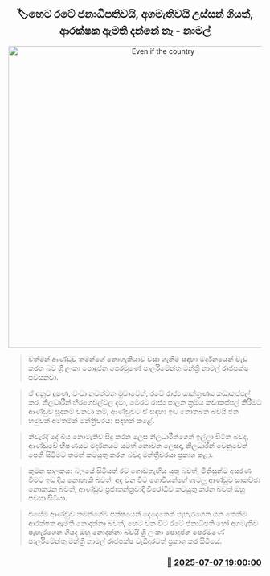<p align='center'><b><h2 align='center' title='Even if the country's President and Prime Minister are kidnapped tomorrow, the Defense Minister will not know - Namal'>🏷හෙට රටේ ජනාධිපතිවයි, අගමැතිවයි උස්සන් ගියත්, ආරක්ෂක ඇමති දන්නේ නෑ - නාමල්</h2></b></p>
<p align='center'><img src='https://helakuru.sgp1.cdn.digitaloceanspaces.com/esana/images/lib/namal-rajapaksha-dodamgaslanda.jpg' width='600' alt='Even if the country's President and Prime Minister are kidnapped tomorrow, the Defense Minister will not know - Namal'></p>

> වත්මන් ආණ්ඩුව තමන්ගේ නොහැකියාව වසා ගැනීම සඳහා මර්දනයෙන් වැඩ කරන බව ශ්‍රී ලංකා පොදුජන පෙරමුණේ පාර්ලිමේන්තු මන්ත්‍රී නාමල් රාජපක්ෂ පවසනවා.

> ඒ අනුව දූෂණ, වංචා නවත්වන මුවාවෙන්, රටේ රාජ්‍ය යාන්ත්‍රණය කඩාකප්පල් කර, නිලධාරීන් හිරගෙවල්වල දමා, මෙරට රාජ්‍ය පාලන ක්‍රමය කඩාකප්පල් කිරීමට ආණ්ඩුව සූදානම් වනවා නම්, ආණ්ඩුවට ඒ සඳහා ඉඩ නොතබන බවයි ජන හමුවක් අමතමින් මන්ත්‍රීවරයා සඳහන් කළේ.

> නිවැරදි දේ බිය නොමැතිව සිදු කරන ලෙස නිලධාරීන්ගෙන් ඉල්ලා සිටින බවද, ආණ්ඩුවේ භීෂණයට මර්දනයට යටත් නොවන ලෙසද, නිලධාරීන් වෙනුවෙන් පෙනී සිටීමට තමන් කටයුතු කරන බවද මන්ත්‍රීවරයා ප්‍රකාශ කළා.

> කුමන පාලකයා බලයේ සිටියත් රට ගොඩනැඟිය යුතු බවත්, මිනිසුන්ට අසරණ වීමට ඉඩ දිය නොහැකි බවත්, අද වන විට ගොවියන්ගේ ගැටලු ආණ්ඩුව සාකච්ඡා නොකරන බවත්, ආණ්ඩුව ප්‍රජාතන්ත්‍රවාදී විරෝධීව කටයුතු කරන බවත් ඔහු පවසා සිටියා.

> එසේම ආණ්ඩුව තමන්ගේම පක්ෂයෙන් දෙදෙනෙක් පැහැරගෙන යන තෙක්ම ආරක්ෂක ඇමති නොදන්නා බවත්, හෙට වන විට රටේ ජනාධිපති හෝ අගමැතිව පැහැරගෙන ගියද ඔහු නොදන්නා බවයි ශ්‍රී ලංකා පොදුජන පෙරමුණේ පාර්ලිමේන්තු මන්ත්‍රී නාමල් රාජපක්ෂ වැඩිදුරටත් ප්‍රකාශ කර සිටියේ.



<h3 align='right'><a href='https://www.helakuru.lk/esana/p/111656/'>📅 2025-07-07 19:00:00</a></h3>
